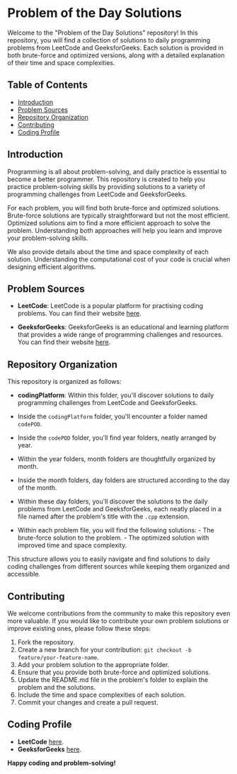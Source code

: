 # Problem of the Day Solutions

Welcome to the "Problem of the Day Solutions" repository! In this repository, you will find a collection of solutions to daily programming problems from LeetCode and GeeksforGeeks. Each solution is provided in both brute-force and optimized versions, along with a detailed explanation of their time and space complexities.

## Table of Contents

- [Introduction](#introduction)
- [Problem Sources](#problem-sources)
- [Repository Organization](#repository-organization)
- [Contributing](#contributing)
- [Coding Profile](#coding-profile)

## Introduction

Programming is all about problem-solving, and daily practice is essential to become a better programmer. This repository is created to help you practice problem-solving skills by providing solutions to a variety of programming challenges from LeetCode and GeeksforGeeks.

For each problem, you will find both brute-force and optimized solutions. Brute-force solutions are typically straightforward but not the most efficient. Optimized solutions aim to find a more efficient approach to solve the problem. Understanding both approaches will help you learn and improve your problem-solving skills.

We also provide details about the time and space complexity of each solution. Understanding the computational cost of your code is crucial when designing efficient algorithms.


## Problem Sources

- **LeetCode**: LeetCode is a popular platform for practising coding problems. You can find their website [here](https://leetcode.com/).

- **GeeksforGeeks**: GeeksforGeeks is an educational and learning platform that provides a wide range of programming challenges and resources. You can find their website [here](https://www.geeksforgeeks.org/).
  

## Repository Organization

This repository is organized as follows:

  - **codingPlatform**: Within this folder, you'll discover solutions to daily programming challenges from LeetCode and GeeksforGeeks.

  - Inside the `codingPlatform` folder, you'll encounter a folder named `codePOD`.
    
  - Inside the `codePOD` folder, you'll find year folders, neatly arranged by year.
    
  - Within the year folders, month folders are thoughtfully organized by month.
    
  - Inside the month folders, day folders are structured according to the day of the month.
    
  - Within these day folders, you'll discover the solutions to the daily problems from LeetCode and GeeksforGeeks, each neatly placed in a file named after the problem's title with the `.cpp` extension.
  
  - Within each problem file, you will find the following solutions:
		- The brute-force solution to the problem.
		- The optimized solution with improved time and space complexity.
		
This structure allows you to easily navigate and find solutions to daily coding challenges from different sources while keeping them organized and accessible. 


## Contributing

We welcome contributions from the community to make this repository even more valuable. If you would like to contribute your own problem solutions or improve existing ones, please follow these steps:

1. Fork the repository.
2. Create a new branch for your contribution: `git checkout -b feature/your-feature-name`.
3. Add your problem solution to the appropriate folder.
4. Ensure that you provide both brute-force and optimized solutions.
5. Update the README.md file in the problem's folder to explain the problem and the solutions.
6. Include the time and space complexities of each solution.
7. Commit your changes and create a pull request.

## Coding Profile

- **LeetCode** [here](https://leetcode.com/codepiyush1/).
- **GeeksforGeeks** [here](https://auth.geeksforgeeks.org/user/tamas_jai/practice).


 **Happy coding and problem-solving!**
